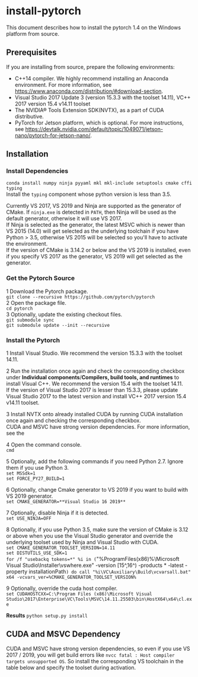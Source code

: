 # install-pytorch
This document describes how to install the pytorch 1.4 on the Windows platform from source.

## Prerequisites
If you are installing from source, prepare the following environments:
 * C++14 compiler. We highly recommend installing an Anaconda environment. For more information, see https://www.anaconda.com/distribution/#download-section.
 * Visual Studio 2017 Update 3 (version 15.3.3 with the toolset 14.11), VC++ 2017 version 15.4 v14.11 toolset
 * The NVIDIA® Tools Extension SDK(NVTX), as a part of CUDA distributive.
 * PyTorch for Jetson platform, which is optional. For more instructions, see https://devtalk.nvidia.com/default/topic/1049071/jetson-nano/pytorch-for-jetson-nano/.
 
## Installation
### Install Dependencies
`conda install numpy ninja pyyaml mkl mkl-include setuptools cmake cffi typing`  
Install the `typing` component whose python version is less than 3.5.   

Currently VS 2017, VS 2019 and Ninja are supported as the generator of CMake. If `ninja.exe` is detected in `PATH`, then Ninja will be used as the default generator, otherwise it will use VS 2017.  
If Ninja is selected as the generator, the latest MSVC which is newer than VS 2015 (14.0) will get selected as the underlying toolchain if you have Python > 3.5, otherwise VS 2015 will be selected so you'll have to activate the environment.    
If the version of CMake is 3.14.2 or below and the VS 2019 is installed, even if you specify VS 2017 as the generator, VS 2019 will get selected as the generator.

### Get the Pytorch Source
 1 Download the Pytorch package.  
 `git clone --recursive https://github.com/pytorch/pytorch`  
 2 Open the package file.  
 `cd pytorch`  
 3 Optionally, update the existing checkout files.  
 `git submodule sync`  
 `git submodule update --init --recursive`
 
 ### Install the Pytorch
  1 Install Visual Studio. We recommend the version 15.3.3 with the toolset 14.11.  
  
  2 Run the installation once again and check the corresponding checkbox under **Individual components**/**Compilers, build tools, and runtimes** to install Visual C++. We recommend the version 15.4 with the toolset 14.11.  
  If the version of Visual Studio 2017 is lesser than 15.3.3, please update Visual Studio 2017 to the latest version and install VC++ 2017 version 15.4 v14.11 toolset.  
  
  3 Install NVTX onto already installed CUDA by running CUDA installation once again and checking the corresponding checkbox.  
  CUDA and MSVC have strong version dependencies. For more information, see the   
  
  4 Open the command console.  
  `cmd`  
  
  5 Optionally, add the following commands if you need Python 2.7. Ignore them if you use Python 3.  
  `set MSSdk=1`  
  `set FORCE_PY27_BUILD=1`  
  
  6 Optionally, change Cmake generator to VS 2019 if you want to build with VS 2019 generator.  
  `set CMAKE_GENERATOR=**Visual Studio 16 2019**`   
  
  7 Optionally, disable Ninja if it is detected.  
  `set USE_NINJA=OFF`  
  
  8 Optionally, if you use Python 3.5, make sure the version of CMake is 3.12 or above when you use the Visual Studio generator and override the underlying toolset used by Ninja and Visual Studio with CUDA.  
  `set CMAKE_GENERATOR_TOOLSET_VERSION=14.11`  
  `set DISTUTILS_USE_SDK=1`  
  `for /f "usebackq tokens=*" %i in (`"%ProgramFiles(x86)%\Microsoft Visual Studio\Installer\vswhere.exe" -version [15^,16^) -products * -latest -property installationPath`) do call "%i\VC\Auxiliary\Build\vcvarsall.bat" x64 -vcvars_ver=%CMAKE_GENERATOR_TOOLSET_VERSION%`
  
  9 Optionally, override the cuda host compiler.  
  `set CUDAHOSTCXX=C:\Program Files (x86)\Microsoft Visual Studio\2017\Enterprise\VC\Tools\MSVC\14.11.25503\bin\HostX64\x64\cl.exe` 

**Results**
`python setup.py install`

## CUDA and MSVC Dependency
CUDA and MSVC have strong version dependencies, so even if you use VS 2017 / 2019, you will get build errors like `nvcc fatal : Host compiler targets unsupported OS`.
So install the corresponding VS toolchain in the table below and specify the toolset during activation.
